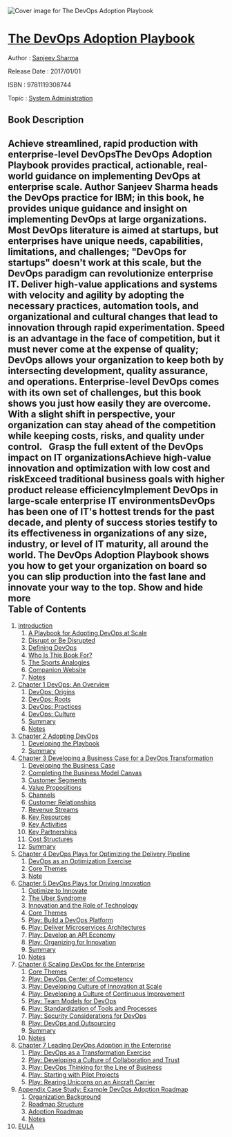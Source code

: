![Cover image for The DevOps Adoption Playbook](https://imgdetail.ebookreading.net/cover/cover/system_admin/EB9781119308744.jpg)

[The DevOps Adoption Playbook](https://ebookreading.net/view/book/The+DevOps+Adoption+Playbook-EB9781119308744_1.html "The DevOps Adoption Playbook")
====================================================================================================================

Author : [Sanjeev Sharma](https://ebookreading.net/search/author/Sanjeev+Sharma)

Release Date : 2017/01/01

ISBN : 9781119308744

Topic : [System Administration](https://ebookreading.net/search/category/system-administration)

Book Description
-----------------

 Achieve streamlined, rapid production with enterprise-level DevOpsThe DevOps Adoption Playbook provides practical, actionable, real-world guidance on implementing DevOps at enterprise scale. Author Sanjeev Sharma heads the DevOps practice for IBM; in this book, he provides unique guidance and insight on implementing DevOps at large organizations. Most DevOps literature is aimed at startups, but enterprises have unique needs, capabilities, limitations, and challenges; "DevOps for startups" doesn't work at this scale, but the DevOps paradigm can revolutionize enterprise IT. Deliver high-value applications and systems with velocity and agility by adopting the necessary practices, automation tools, and organizational and cultural changes that lead to innovation through rapid experimentation. Speed is an advantage in the face of competition, but it must never come at the expense of quality; DevOps allows your organization to keep both by intersecting development, quality assurance, and operations. 
Enterprise-level DevOps comes with its own set of challenges, but this book shows you just how easily they are overcome. With a slight shift in perspective, your organization can stay ahead of the competition while keeping costs, risks, and quality under control.   
Grasp the full extent of the DevOps impact on IT organizationsAchieve high-value innovation and optimization with low cost and riskExceed traditional business goals with higher product release efficiencyImplement DevOps in large-scale enterprise IT environmentsDevOps has been one of IT's hottest trends for the past decade, and plenty of success stories testify to its effectiveness in organizations of any size, industry, or level of IT maturity, all around the world. The DevOps Adoption Playbook shows you how to get your organization on board so you can slip production into the fast lane and innovate your way to the top.
        Show and hide more                
Table of Contents
-----------------

1. [Introduction](https://ebookreading.net/view/book/The+DevOps+Adoption+Playbook-EB9781119308744_10.html)
    1. [A Playbook for Adopting DevOps at Scale](https://ebookreading.net/view/book/The+DevOps+Adoption+Playbook-EB9781119308744_10.html#c0_1)
    1. [Disrupt or Be Disrupted](https://ebookreading.net/view/book/The+DevOps+Adoption+Playbook-EB9781119308744_10.html#c0_2)
    1. [Defining DevOps](https://ebookreading.net/view/book/The+DevOps+Adoption+Playbook-EB9781119308744_10.html#c0_3)
    1. [Who Is This Book For?](https://ebookreading.net/view/book/The+DevOps+Adoption+Playbook-EB9781119308744_10.html#c0_4)
    1. [The Sports Analogies](https://ebookreading.net/view/book/The+DevOps+Adoption+Playbook-EB9781119308744_10.html#c0_5)
    1. [Companion Website](https://ebookreading.net/view/book/The+DevOps+Adoption+Playbook-EB9781119308744_10.html#c0_6)
    1. [Notes](https://ebookreading.net/view/book/The+DevOps+Adoption+Playbook-EB9781119308744_10.html#notesSet)
1. [Chapter 1 DevOps: An Overview](https://ebookreading.net/view/book/The+DevOps+Adoption+Playbook-EB9781119308744_11.html)
    1. [DevOps: Origins](https://ebookreading.net/view/book/The+DevOps+Adoption+Playbook-EB9781119308744_11.html#c1_2)
    1. [DevOps: Roots](https://ebookreading.net/view/book/The+DevOps+Adoption+Playbook-EB9781119308744_11.html#c1_3)
    1. [DevOps: Practices](https://ebookreading.net/view/book/The+DevOps+Adoption+Playbook-EB9781119308744_11.html#c1_4)
    1. [DevOps: Culture](https://ebookreading.net/view/book/The+DevOps+Adoption+Playbook-EB9781119308744_11.html#c1_5)
    1. [Summary](https://ebookreading.net/view/book/The+DevOps+Adoption+Playbook-EB9781119308744_11.html#c1_6)
    1. [Notes](https://ebookreading.net/view/book/The+DevOps+Adoption+Playbook-EB9781119308744_11.html#notesSet)
1. [Chapter 2 Adopting DevOps](https://ebookreading.net/view/book/The+DevOps+Adoption+Playbook-EB9781119308744_12.html)
    1. [Developing the Playbook](https://ebookreading.net/view/book/The+DevOps+Adoption+Playbook-EB9781119308744_12.html#c2_2)
    1. [Summary](https://ebookreading.net/view/book/The+DevOps+Adoption+Playbook-EB9781119308744_12.html#c2_3)
1. [Chapter 3 Developing a Business Case for a DevOps Transformation](https://ebookreading.net/view/book/The+DevOps+Adoption+Playbook-EB9781119308744_13.html)
    1. [Developing the Business Case](https://ebookreading.net/view/book/The+DevOps+Adoption+Playbook-EB9781119308744_13.html#c3_2)
    1. [Completing the Business Model Canvas](https://ebookreading.net/view/book/The+DevOps+Adoption+Playbook-EB9781119308744_13.html#c3_3)
    1. [Customer Segments](https://ebookreading.net/view/book/The+DevOps+Adoption+Playbook-EB9781119308744_13.html#c3_4)
    1. [Value Propositions](https://ebookreading.net/view/book/The+DevOps+Adoption+Playbook-EB9781119308744_13.html#c3_5)
    1. [Channels](https://ebookreading.net/view/book/The+DevOps+Adoption+Playbook-EB9781119308744_13.html#c3_6)
    1. [Customer Relationships](https://ebookreading.net/view/book/The+DevOps+Adoption+Playbook-EB9781119308744_13.html#c3_7)
    1. [Revenue Streams](https://ebookreading.net/view/book/The+DevOps+Adoption+Playbook-EB9781119308744_13.html#c3_8)
    1. [Key Resources](https://ebookreading.net/view/book/The+DevOps+Adoption+Playbook-EB9781119308744_13.html#c3_9)
    1. [Key Activities](https://ebookreading.net/view/book/The+DevOps+Adoption+Playbook-EB9781119308744_13.html#c3_10)
    1. [Key Partnerships](https://ebookreading.net/view/book/The+DevOps+Adoption+Playbook-EB9781119308744_13.html#c3_11)
    1. [Cost Structures](https://ebookreading.net/view/book/The+DevOps+Adoption+Playbook-EB9781119308744_13.html#c3_12)
    1. [Summary](https://ebookreading.net/view/book/The+DevOps+Adoption+Playbook-EB9781119308744_13.html#c3_13)
1. [Chapter 4 DevOps Plays for Optimizing the Delivery Pipeline](https://ebookreading.net/view/book/The+DevOps+Adoption+Playbook-EB9781119308744_14.html)
    1. [DevOps as an Optimization Exercise](https://ebookreading.net/view/book/The+DevOps+Adoption+Playbook-EB9781119308744_14.html#c4_2)
    1. [Core Themes](https://ebookreading.net/view/book/The+DevOps+Adoption+Playbook-EB9781119308744_14.html#c4_3)
    1. [Note](https://ebookreading.net/view/book/The+DevOps+Adoption+Playbook-EB9781119308744_14.html#notesSet)
1. [Chapter 5 DevOps Plays for Driving Innovation](https://ebookreading.net/view/book/The+DevOps+Adoption+Playbook-EB9781119308744_15.html)
    1. [Optimize to Innovate](https://ebookreading.net/view/book/The+DevOps+Adoption+Playbook-EB9781119308744_15.html#c5_2)
    1. [The Uber Syndrome](https://ebookreading.net/view/book/The+DevOps+Adoption+Playbook-EB9781119308744_15.html#c5_3)
    1. [Innovation and the Role of Technology](https://ebookreading.net/view/book/The+DevOps+Adoption+Playbook-EB9781119308744_15.html#c5_4)
    1. [Core Themes](https://ebookreading.net/view/book/The+DevOps+Adoption+Playbook-EB9781119308744_15.html#c5_5)
    1. [Play: Build a DevOps Platform](https://ebookreading.net/view/book/The+DevOps+Adoption+Playbook-EB9781119308744_15.html#c5_6)
    1. [Play: Deliver Microservices Architectures](https://ebookreading.net/view/book/The+DevOps+Adoption+Playbook-EB9781119308744_15.html#c5_7)
    1. [Play: Develop an API Economy](https://ebookreading.net/view/book/The+DevOps+Adoption+Playbook-EB9781119308744_15.html#c5_8)
    1. [Play: Organizing for Innovation](https://ebookreading.net/view/book/The+DevOps+Adoption+Playbook-EB9781119308744_15.html#c5_9)
    1. [Summary](https://ebookreading.net/view/book/The+DevOps+Adoption+Playbook-EB9781119308744_15.html#c5_10)
    1. [Notes](https://ebookreading.net/view/book/The+DevOps+Adoption+Playbook-EB9781119308744_15.html#notesSet)
1. [Chapter 6 Scaling DevOps for the Enterprise](https://ebookreading.net/view/book/The+DevOps+Adoption+Playbook-EB9781119308744_16.html)
    1. [Core Themes](https://ebookreading.net/view/book/The+DevOps+Adoption+Playbook-EB9781119308744_16.html#c6_2)
    1. [Play: DevOps Center of Competency](https://ebookreading.net/view/book/The+DevOps+Adoption+Playbook-EB9781119308744_16.html#c6_3)
    1. [Play: Developing Culture of Innovation at Scale](https://ebookreading.net/view/book/The+DevOps+Adoption+Playbook-EB9781119308744_16.html#c6_4)
    1. [Play: Developing a Culture of Continuous Improvement](https://ebookreading.net/view/book/The+DevOps+Adoption+Playbook-EB9781119308744_16.html#c6_5)
    1. [Play: Team Models for DevOps](https://ebookreading.net/view/book/The+DevOps+Adoption+Playbook-EB9781119308744_16.html#c6_6)
    1. [Play: Standardization of Tools and Processes](https://ebookreading.net/view/book/The+DevOps+Adoption+Playbook-EB9781119308744_16.html#c6_7)
    1. [Play: Security Considerations for DevOps](https://ebookreading.net/view/book/The+DevOps+Adoption+Playbook-EB9781119308744_16.html#c6_8)
    1. [Play: DevOps and Outsourcing](https://ebookreading.net/view/book/The+DevOps+Adoption+Playbook-EB9781119308744_16.html#c6_9)
    1. [Summary](https://ebookreading.net/view/book/The+DevOps+Adoption+Playbook-EB9781119308744_16.html#c6_10)
    1. [Notes](https://ebookreading.net/view/book/The+DevOps+Adoption+Playbook-EB9781119308744_16.html#notesSet)
1. [Chapter 7 Leading DevOps Adoption in the Enterprise](https://ebookreading.net/view/book/The+DevOps+Adoption+Playbook-EB9781119308744_17.html)
    1. [Play: DevOps as a Transformation Exercise](https://ebookreading.net/view/book/The+DevOps+Adoption+Playbook-EB9781119308744_17.html#c7_2)
    1. [Play: Developing a Culture of Collaboration and Trust](https://ebookreading.net/view/book/The+DevOps+Adoption+Playbook-EB9781119308744_17.html#c7_3)
    1. [Play: DevOps Thinking for the Line of Business](https://ebookreading.net/view/book/The+DevOps+Adoption+Playbook-EB9781119308744_17.html#c7_4)
    1. [Play: Starting with Pilot Projects](https://ebookreading.net/view/book/The+DevOps+Adoption+Playbook-EB9781119308744_17.html#c7_5)
    1. [Play: Rearing Unicorns on an Aircraft Carrier](https://ebookreading.net/view/book/The+DevOps+Adoption+Playbook-EB9781119308744_17.html#c7_6)
1. [Appendix Case Study: Example DevOps Adoption Roadmap](https://ebookreading.net/view/book/The+DevOps+Adoption+Playbook-EB9781119308744_18.html)
    1. [Organization Background](https://ebookreading.net/view/book/The+DevOps+Adoption+Playbook-EB9781119308744_18.html#c09_2)
    1. [Roadmap Structure](https://ebookreading.net/view/book/The+DevOps+Adoption+Playbook-EB9781119308744_18.html#c09_3)
    1. [Adoption Roadmap](https://ebookreading.net/view/book/The+DevOps+Adoption+Playbook-EB9781119308744_18.html#c09_4)
    1. [Notes](https://ebookreading.net/view/book/The+DevOps+Adoption+Playbook-EB9781119308744_18.html#notesSet)
1. [EULA](https://ebookreading.net/view/book/The+DevOps+Adoption+Playbook-EB9781119308744_19.html)
